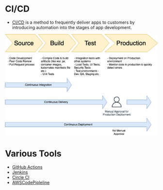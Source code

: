 # CI/CD
- [CI/CD](https://www.redhat.com/en/topics/devops/what-is-ci-cd) is a method to frequently deliver apps to customers by introducing automation into the stages of app development.

![](assets/CI&CD-Flow.png)

# Various Tools
- [GitHub Actions](https://github.com/features/actions)
- [Jenkins](https://www.jenkins.io/)
- [Circle CI](https://circleci.com/)
- [AWSCodePipleline](https://github.com/Anshul619/AWS-Services/blob/main/9_InfrastructureAsCode/AWSCodePipeline.md)